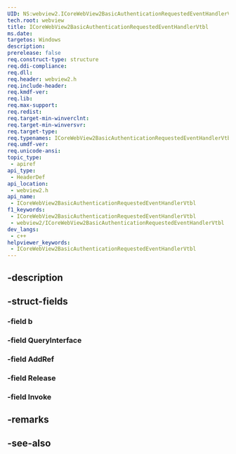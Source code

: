 ```yaml
---
UID: NS:webview2.ICoreWebView2BasicAuthenticationRequestedEventHandlerVtbl
tech.root: webview
title: ICoreWebView2BasicAuthenticationRequestedEventHandlerVtbl
ms.date: 
targetos: Windows
description: 
prerelease: false
req.construct-type: structure
req.ddi-compliance: 
req.dll: 
req.header: webview2.h
req.include-header: 
req.kmdf-ver: 
req.lib: 
req.max-support: 
req.redist: 
req.target-min-winverclnt: 
req.target-min-winversvr: 
req.target-type: 
req.typenames: ICoreWebView2BasicAuthenticationRequestedEventHandlerVtbl
req.umdf-ver: 
req.unicode-ansi: 
topic_type:
 - apiref
api_type:
 - HeaderDef
api_location:
 - webview2.h
api_name:
 - ICoreWebView2BasicAuthenticationRequestedEventHandlerVtbl
f1_keywords:
 - ICoreWebView2BasicAuthenticationRequestedEventHandlerVtbl
 - webview2/ICoreWebView2BasicAuthenticationRequestedEventHandlerVtbl
dev_langs:
 - c++
helpviewer_keywords:
 - ICoreWebView2BasicAuthenticationRequestedEventHandlerVtbl
---
```


## -description

## -struct-fields

### -field b

### -field QueryInterface

### -field AddRef

### -field Release

### -field Invoke

## -remarks

## -see-also

